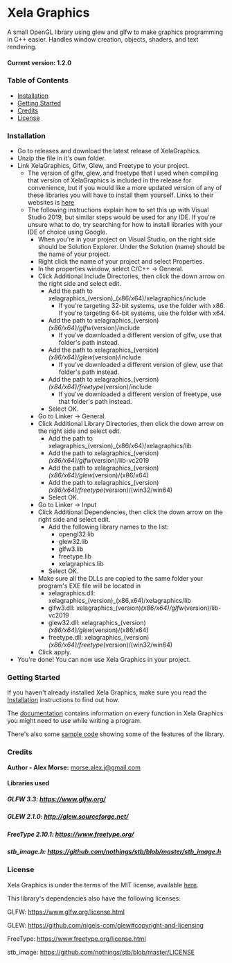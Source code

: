 # Xela Graphics
A small OpenGL library using glew and glfw to make graphics programming in C++ easier.
Handles window creation, objects, shaders, and text rendering.

#### Current version: 1.2.0

### Table of Contents
* [Installation](#installation)
* [Getting Started](#getting-started)
* [Credits](#credits)
* [License](#license)

### Installation
* Go to releases and download the latest release of XelaGraphics.
* Unzip the file in it's own folder.
* Link XelaGraphics, Glfw, Glew, and Freetype to your project.
  * The version of glfw, glew, and freetype that I used when compiling that version of XelaGraphics is included in the release for convenience, but if you would like a more updated version of any of these libraries you will have to install them yourself. Links to their websites is [here](#libraries-used)
  * The following instructions explain how to set this up with Visual Studio 2019, but similar steps would be used for any IDE. If you're unsure what to do, try searching for how to install libraries with your IDE of choice using Google.
    * When you're in your project on Visual Studio, on the right side should be Solution Explorer. Under the Solution (name) should be the name of your project.
    * Right click the name of your project and select Properties.
    * In the properties window, select C/C++ -> General.
    * Click Additional Include Directories, then click the down arrow on the right side and select edit.
      * Add the path to xelagraphics_(version)_(x86/x64)/xelagraphics/include
        * If you're targeting 32-bit systems, use the folder with x86. If you're targeting 64-bit systems, use the folder with x64.
      * Add the path to xelagraphics_(version)_(x86/x64)/glfw_(version)/include
        * If you've downloaded a different version of glfw, use that folder's path instead.
      * Add the path to xelagraphics_(version)_(x86/x64)/glew_(version)/include
        * If you've downloaded a different version of glew, use that folder's path instead.
      * Add the path to xelagraphics_(version)_(x84/x64)/freetype_(version)/include
        * If you've downloaded a different version of freetype, use that folder's path instead.
      * Select OK.
    * Go to Linker -> General.
    * Click Additional Library Directories, then click the down arrow on the right side and select edit.
      * Add the path to xelagraphics_(version)_(x86/x64)/xelagraphics/lib
      * Add the path to xelagraphics_(version)_(x86/x64)/glfw_(version)/lib-vc2019
      * Add the path to xelagraphics_(version)_(x86/x64)/glew_(version)/(x86/x64)
      * Add the path to xelagraphics_(version)_(x86/x64)/freetype_(version)/(win32/win64)
      * Select OK.
    * Go to Linker -> Input
    * Click Additional Dependencies, then click the down arrow on the right side and select edit.
      * Add the following library names to the list:
        * opengl32.lib
        * glew32.lib
        * glfw3.lib
        * freetype.lib
        * xelagraphics.lib
      * Select OK.
    * Make sure all the DLLs are copied to the same folder your program's EXE file will be located in
      * xelagraphics.dll: xelagraphics_(version)_(x86,x64)/xelagraphics/lib
      * glfw3.dll: xelagraphics_(version)_(x86/x64)/glfw_(version)/lib-vc2019
      * glew32.dll: xelagraphics_(version)_(x86/x64)/glew_(version)/(x86/x64)
      * freetype.dll: xelagraphics_(version)_(x86/x64)/freetype_(version)/(win32/win64)
    * Click apply.
* You're done! You can now use Xela Graphics in your project.

### Getting Started
If you haven't already installed Xela Graphics, make sure you read the [Installation](#installation) instructions to find out how.

The [documentation](doc) contains information on every function in Xela Graphics you might need to use while writing a program.

There's also some [sample code](sample) showing some of the features of the library.

### Credits
**Author - Alex Morse:** morse.alex.j@gmail.com

#### Libraries used

##### GLFW 3.3: https://www.glfw.org/

##### GLEW 2.1.0: http://glew.sourceforge.net/

##### FreeType 2.10.1: https://www.freetype.org/

##### stb_image.h: https://github.com/nothings/stb/blob/master/stb_image.h

### License
Xela Graphics is under the terms of the MIT license, available [here](LICENSE.md).

This library's dependencies also have the following licenses:

GLFW: https://www.glfw.org/license.html

GLEW: https://github.com/nigels-com/glew#copyright-and-licensing

FreeType: https://www.freetype.org/license.html

stb_image: https://github.com/nothings/stb/blob/master/LICENSE
